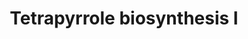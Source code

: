 ---
authors:
- Anwesha
- Eweitz
description: This event has been computationally inferred from an event that has been
  demonstrated in another species.<p>The inference is based on Ensembl Compara orthology
  projection. Briefly, reactions for which all involved PhysicalEntities (in input,
  output and catalyst) have a mapped ortholog or paralog are inferred to the other
  species. High-level events are also inferred for these events to allow for easier
  navigation.<p>Details of projection methods and parameters may be found <a href="/projection.html">here.</a><p>  Source:[http://plantreactome.gramene.org/
  Plant Reactome].
last-edited: 2021-05-19
organisms:
- Arabidopsis thaliana
redirect_from:
- /index.php/Pathway:WP2950
- /instance/WP2950
schema-jsonld:
- '@context': https://schema.org/
  '@id': https://wikipathways.github.io/pathways/WP2950.html
  '@type': Dataset
  creator:
    '@type': Organization
    name: WikiPathways
  description: This event has been computationally inferred from an event that has
    been demonstrated in another species.<p>The inference is based on Ensembl Compara
    orthology projection. Briefly, reactions for which all involved PhysicalEntities
    (in input, output and catalyst) have a mapped ortholog or paralog are inferred
    to the other species. High-level events are also inferred for these events to
    allow for easier navigation.<p>Details of projection methods and parameters may
    be found <a href="/projection.html">here.</a><p>  Source:[http://plantreactome.gramene.org/
    Plant Reactome].
  keywords:
  - PBG
  - (LOC_OS08G41990.1)
  - porphobilinogen
  - AT2G26540
  - 5-amino-levulinate
  - 2,1-aminomutase
  - uroporphyrinogen-III
  - NH3
  - synthase
  - AT5G08280
  - HMBL
  - glutamate-1-semialdehyde
  - (LOC_OS06G49110.1)
  - Homologues of
  - H2O
  license: CC0
  name: Tetrapyrrole biosynthesis I
seo: CreativeWork
title: Tetrapyrrole biosynthesis I
wpid: WP2950
---